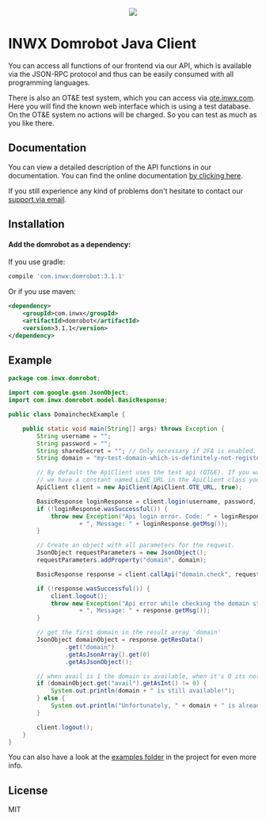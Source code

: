<p align="center">
  <a href="https://www.inwx.com/en/" target="_blank">
    <img src="https://www.inwx.com/images/logos/inwx.png">
  </a>
</p>

INWX Domrobot Java Client
=========
You can access all functions of our frontend via our API, which is available via the JSON-RPC protocol and thus can be easily consumed with all programming languages.

There is also an OT&E test system, which you can access via [ote.inwx.com](https://ote.inwx.com/en/). Here you will find the known web interface which is using a test database. On the OT&E system no actions will be charged. So you can test as much as you like there.

Documentation
------
You can view a detailed description of the API functions in our documentation. You can find the online documentation [by clicking here](https://www.inwx.de/en/help/apidoc).

If you still experience any kind of problems don't hesitate to contact our [support via email](mailto:support@inwx.de).

Installation
-------

#### Add the domrobot as a dependency:

If you use gradle:
```gradle
compile 'com.inwx:domrobot:3.1.1'
```

Or if you use maven:
```xml
<dependency>
    <groupId>com.inwx</groupId>
    <artifactId>domrobot</artifactId>
    <version>3.1.1</version>
</dependency>
```

Example
-------

```java
package com.inwx.domrobot;

import com.google.gson.JsonObject;
import com.inwx.domrobot.model.BasicResponse;

public class DomaincheckExample {

    public static void main(String[] args) throws Exception {
        String username = "";
        String password = "";
        String sharedSecret = ""; // Only necessary if 2FA is enabled.
        String domain = "my-test-domain-which-is-definitely-not-registered6737.com";

        // By default the ApiClient uses the test api (OT&E). If you want to use the production/live api
        // we have a constant named LIVE_URL in the ApiClient class you can use.
        ApiClient client = new ApiClient(ApiClient.OTE_URL, true);

        BasicResponse loginResponse = client.login(username, password, sharedSecret);
        if (!loginResponse.wasSuccessful()) {
            throw new Exception("Api login error. Code: " + loginResponse.getCode()
                    + ", Message: " + loginResponse.getMsg());
        }

        // Create an object with all parameters for the request.
        JsonObject requestParameters = new JsonObject();
        requestParameters.addProperty("domain", domain);

        BasicResponse response = client.callApi("domain.check", requestParameters);

        if (!response.wasSuccessful()) {
            client.logout();
            throw new Exception("Api error while checking the domain status. Code: " + response.getCode()
                    + ", Message: " + response.getMsg());
        }

        // get the first domain in the result array 'domain'
        JsonObject domainObject = response.getResData()
                .get("domain")
                .getAsJsonArray().get(0)
                .getAsJsonObject();

        // when avail is 1 the domain is available, when it's 0 its not available
        if (domainObject.get("avail").getAsInt() != 0) {
            System.out.println(domain + " is still available!");
        } else {
            System.out.println("Unfortunately, " + domain + " is already registered.");
        }

        client.logout();
    }
}
```

You can also have a look at the [examples folder](examples) in the project for even more info.

License
----

MIT
